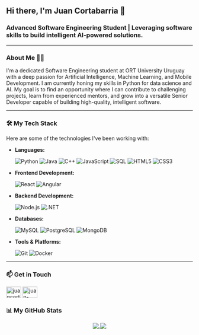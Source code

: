 ## Hi there, I'm Juan Cortabarria 👋

### Advanced Software Engineering Student | Leveraging software skills to build intelligent AI-powered solutions.
---

### About Me 👨‍💻

I'm a dedicated Software Engineering student at ORT University Uruguay with a deep passion for Artificial Intelligence, Machine Learning, and Mobile Development. I am currently honing my skills in Python for data science and AI. My goal is to find an opportunity where I can contribute to challenging projects, learn from experienced mentors, and grow into a versatile Senior Developer capable of building high-quality, intelligent software.

---

### 🛠️ My Tech Stack

Here are some of the technologies I've been working with:

* **Languages:**

    ![Python](https://img.shields.io/badge/Python-3776AB?style=for-the-badge&logo=python&logoColor=white)
    ![Java](https://img.shields.io/badge/Java-ED8B00?style=for-the-badge&logo=java&logoColor=white)
    ![C++](https://img.shields.io/badge/C%2B%2B-00599C?style=for-the-badge&logo=c%2B%2B&logoColor=white)
    ![JavaScript](https://img.shields.io/badge/JavaScript-F7DF1E?style=for-the-badge&logo=javascript&logoColor=black)
    ![SQL](https://img.shields.io/badge/SQL-025E8C?style=for-the-badge&logo=MicrosoftSQLServer&logoColor=white)
    ![HTML5](https://img.shields.io/badge/HTML5-E34F26?style=for-the-badge&logo=html5&logoColor=white)
    ![CSS3](https://img.shields.io/badge/CSS3-1572B6?style=for-the-badge&logo=css3&logoColor=white)

* **Frontend Development:**

    ![React](https://img.shields.io/badge/React-20232A?style=for-the-badge&logo=react&logoColor=61DAFB)
    ![Angular](https://img.shields.io/badge/Angular-DD0031?style=for-the-badge&logo=angular&logoColor=white)

* **Backend Development:**

    ![Node.js](https://img.shields.io/badge/Node.js-339933?style=for-the-badge&logo=nodedotjs&logoColor=white)
    ![.NET](https://img.shields.io/badge/.NET-512BD4?style=for-the-badge&logo=dotnet&logoColor=white)
    
* **Databases:**

    ![MySQL](https://img.shields.io/badge/MySQL-4479A1?style=for-the-badge&logo=mysql&logoColor=white)
    ![PostgreSQL](https://img.shields.io/badge/PostgreSQL-4169E1?style=for-the-badge&logo=postgresql&logoColor=white)
    ![MongoDB](https://img.shields.io/badge/MongoDB-47A248?style=for-the-badge&logo=mongodb&logoColor=white)

* **Tools & Platforms:**

    ![Git](https://img.shields.io/badge/Git-F05032?style=for-the-badge&logo=git&logoColor=white)
    ![Docker](https://img.shields.io/badge/Docker-2496ED?style=for-the-badge&logo=docker&logoColor=white)

---

### 📫 Get in Touch

<p align="left">
<a href="mailto:juancorta2003@gmail.com" target="blank"><img align="center" src="https://simpleicons.org/icons/gmail.svg" alt="juancorta2003@gmail.com" height="30" width="40" /></a>
<a href="https://www.linkedin.com/in/juan-cortabarria-labat" target="blank"><img align="center" src="https://simpleicons.org/icons/linkedin.svg" alt="juan-cortabarria-labat" height="30" width="40" /></a>
</p>

### 📊 My GitHub Stats

<p align="center">
  <a href="https://github.com/anuraghazra/github-readme-stats">
    <img align="center" src="https://github-readme-stats.vercel.app/api?username=JuanCortabarria&show_icons=true&theme=tokyonight&hide_border=true&count_private=true" />
  </a>
  <a href="https://github.com/anuraghazra/github-readme-stats">
    <img align="center" src="https://github-readme-stats.vercel.app/api/top-langs/?username=JuanCortabarria&layout=compact&theme=tokyonight&hide_border=true&langs_count=8" />
  </a>
</p>
